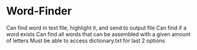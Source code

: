 # Word-Finder
Can find word in text file, highlight it, and send to output file
Can find if a word exists
Can find all words that can be assembled with a given amount of letters
Must be able to access dictionary.txt for last 2 options
